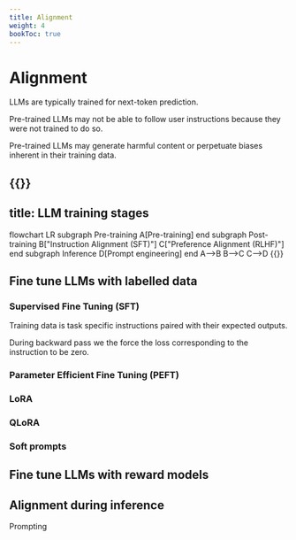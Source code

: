 ```yaml
---
title: Alignment
weight: 4
bookToc: true
---
```


# Alignment

LLMs are typically trained for next-token prediction.

Pre-trained LLMs may not be able to follow user instructions because they were not trained to do so.

Pre-trained LLMs may generate harmful content or perpetuate  biases inherent in their training data.

{{<mermaid>}}
---
title: LLM training stages
---
flowchart LR
    subgraph Pre-training
    A[Pre-training]
    end
    subgraph Post-training
    B["Instruction Alignment (SFT)"]
    C["Preference Alignment (RLHF)"]
    end
    subgraph Inference
    D[Prompt engineering]
    end
    A-->B
    B-->C
    C-->D
{{</mermaid>}}

## Fine tune LLMs with labelled data

### Supervised Fine Tuning (SFT)

Training data is task specific instructions paired with their expected outputs.

During backward pass we the force the loss corresponding to the instruction to be zero.

### Parameter Efficient Fine Tuning (PEFT)

### LoRA

### QLoRA

### Soft prompts

## Fine tune LLMs with reward models

## Alignment during inference

Prompting
